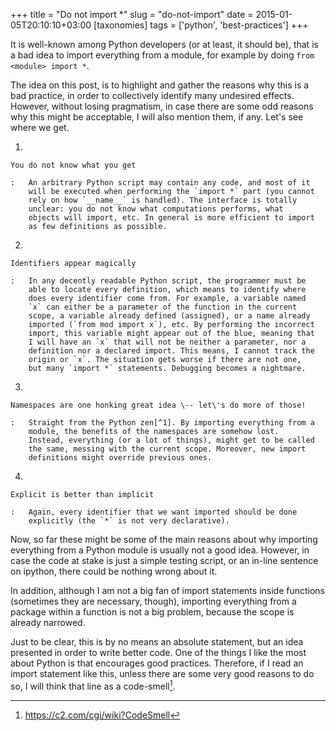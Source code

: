 +++
title = "Do not import *"
slug = "do-not-import"
date = 2015-01-05T20:10:10+03:00
[taxonomies]
tags = ['python', 'best-practices']
+++

It is well-known among Python developers (or at least, it should be),
that is a bad idea to import everything from a module, for example by
doing `from <module> import *`.

The idea on this post, is to highlight and gather the reasons why this
is a bad practice, in order to collectively identify many undesired
effects. However, without losing pragmatism, in case there are some odd
reasons why this might be acceptable, I will also mention them, if any.
Let\'s see where we get.

1.  

    You do not know what you get

    :   An arbitrary Python script may contain any code, and most of it
        will be executed when performing the `import *` part (you cannot
        rely on how `__name__` is handled). The interface is totally
        unclear: you do not know what computations performs, what
        objects will import, etc. In general is more efficient to import
        as few definitions as possible.

2.  

    Identifiers appear magically

    :   In any decently readable Python script, the programmer must be
        able to locate every definition, which means to identify where
        does every identifier come from. For example, a variable named
        `x` can either be a parameter of the function in the current
        scope, a variable already defined (assigned), or a name already
        imported (`from mod import x`), etc. By performing the incorrect
        import, this variable might appear out of the blue, meaning that
        I will have an `x` that will not be neither a parameter, nor a
        definition nor a declared import. This means, I cannot track the
        origin or `x`. The situation gets worse if there are not one,
        but many `import *` statements. Debugging becomes a nightmare.

3.  

    Namespaces are one honking great idea \-- let\'s do more of those!

    :   Straight from the Python zen[^1]. By importing everything from a
        module, the benefits of the namespaces are somehow lost.
        Instead, everything (or a lot of things), might get to be called
        the same, messing with the current scope. Moreover, new import
        definitions might override previous ones.

4.  

    Explicit is better than implicit

    :   Again, every identifier that we want imported should be done
        explicitly (the `*` is not very declarative).

Now, so far these might be some of the main reasons about why importing
everything from a Python module is usually not a good idea. However, in
case the code at stake is just a simple testing script, or an in-line
sentence on ipython, there could be nothing wrong about it.

In addition, although I am not a big fan of import statements inside
functions (sometimes they are necessary, though), importing everything
from a package within a function is not a big problem, because the scope
is already narrowed.

Just to be clear, this is by no means an absolute statement, but an idea
presented in order to write better code. One of the things I like the
most about Python is that encourages good practices. Therefore, if I
read an import statement like this, unless there are some very good
reasons to do so, I will think that line as a code-smell[^2].

[^1]: import this

[^2]: <https://c2.com/cgi/wiki?CodeSmell>
